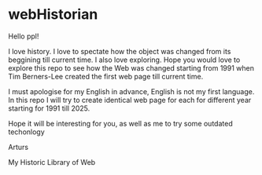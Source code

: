 # webHistorian

Hello ppl!

I love history. I love to spectate how the object was changed from its beggining till current time. 
I also love exploring. Hope you would love to explore this repo to see how the Web was changed starting from 1991 when Tim Berners-Lee created the first web page till current time.

I must apologise for my English in advance, English is not my first language.
In this repo I will try to create identical web page for each for different year starting for 1991 till 2025.

Hope it will be interesting for you, as well as me to try some outdated techonlogy

Arturs

My Historic Library of Web
